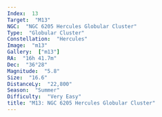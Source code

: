 ```yaml
---
Index:  13
Target:  "M13"
NGC:  "NGC 6205 Hercules Globular Cluster"
Type:  "Globular Cluster"
Constellation:  "Hercules"
Image:  "m13"
Gallery:  ["m13"]
RA:  "16h 41.7m"
Dec:  "36°28"
Magnitude:  "5.8"
Size:  "16.6"
DistanceLy:  "22,800"
Season:  "Summer"
Difficulty:  "Very Easy"
title: "M13: NGC 6205 Hercules Globular Cluster"
---
```

